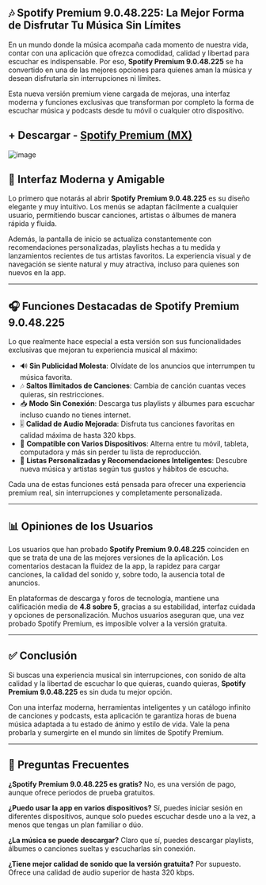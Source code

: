 
## 🎶 Spotify Premium 9.0.48.225: La Mejor Forma de Disfrutar Tu Música Sin Límites

En un mundo donde la música acompaña cada momento de nuestra vida, contar con una aplicación que ofrezca comodidad, calidad y libertad para escuchar es indispensable. Por eso, **Spotify Premium 9.0.48.225** se ha convertido en una de las mejores opciones para quienes aman la música y desean disfrutarla sin interrupciones ni límites.

Esta nueva versión premium viene cargada de mejoras, una interfaz moderna y funciones exclusivas que transforman por completo la forma de escuchar música y podcasts desde tu móvil o cualquier otro dispositivo.

## + Descargar - [Spotify Premium (MX)](https://shorturl.at/FcPoX)

![image](https://github.com/user-attachments/assets/42b4e754-6ef1-429a-ab56-9f6906b3aa7a)


## 🌟 Interfaz Moderna y Amigable

Lo primero que notarás al abrir **Spotify Premium 9.0.48.225** es su diseño elegante y muy intuitivo. Los menús se adaptan fácilmente a cualquier usuario, permitiendo buscar canciones, artistas o álbumes de manera rápida y fluida.

Además, la pantalla de inicio se actualiza constantemente con recomendaciones personalizadas, playlists hechas a tu medida y lanzamientos recientes de tus artistas favoritos. La experiencia visual y de navegación se siente natural y muy atractiva, incluso para quienes son nuevos en la app.

---

## 🎧 Funciones Destacadas de Spotify Premium 9.0.48.225

Lo que realmente hace especial a esta versión son sus funcionalidades exclusivas que mejoran tu experiencia musical al máximo:

* 🔊 **Sin Publicidad Molesta**: Olvídate de los anuncios que interrumpen tu música favorita.
* 🎶 **Saltos Ilimitados de Canciones**: Cambia de canción cuantas veces quieras, sin restricciones.
* 📥 **Modo Sin Conexión**: Descarga tus playlists y álbumes para escuchar incluso cuando no tienes internet.
* 🎚️ **Calidad de Audio Mejorada**: Disfruta tus canciones favoritas en calidad máxima de hasta 320 kbps.
* 📱 **Compatible con Varios Dispositivos**: Alterna entre tu móvil, tableta, computadora y más sin perder tu lista de reproducción.
* 🧠 **Listas Personalizadas y Recomendaciones Inteligentes**: Descubre nueva música y artistas según tus gustos y hábitos de escucha.

Cada una de estas funciones está pensada para ofrecer una experiencia premium real, sin interrupciones y completamente personalizada.

---

## 📊 Opiniones de los Usuarios

Los usuarios que han probado **Spotify Premium 9.0.48.225** coinciden en que se trata de una de las mejores versiones de la aplicación. Los comentarios destacan la fluidez de la app, la rapidez para cargar canciones, la calidad del sonido y, sobre todo, la ausencia total de anuncios.

En plataformas de descarga y foros de tecnología, mantiene una calificación media de **4.8 sobre 5**, gracias a su estabilidad, interfaz cuidada y opciones de personalización. Muchos usuarios aseguran que, una vez probado Spotify Premium, es imposible volver a la versión gratuita.

---

## ✅ Conclusión

Si buscas una experiencia musical sin interrupciones, con sonido de alta calidad y la libertad de escuchar lo que quieras, cuando quieras, **Spotify Premium 9.0.48.225** es sin duda tu mejor opción.

Con una interfaz moderna, herramientas inteligentes y un catálogo infinito de canciones y podcasts, esta aplicación te garantiza horas de buena música adaptada a tu estado de ánimo y estilo de vida. Vale la pena probarla y sumergirte en el mundo sin límites de Spotify Premium.

---

## 📌 Preguntas Frecuentes

**¿Spotify Premium 9.0.48.225 es gratis?**
No, es una versión de pago, aunque ofrece periodos de prueba gratuitos.

**¿Puedo usar la app en varios dispositivos?**
Sí, puedes iniciar sesión en diferentes dispositivos, aunque solo puedes escuchar desde uno a la vez, a menos que tengas un plan familiar o dúo.

**¿La música se puede descargar?**
Claro que sí, puedes descargar playlists, álbumes o canciones sueltas y escucharlas sin conexión.

**¿Tiene mejor calidad de sonido que la versión gratuita?**
Por supuesto. Ofrece una calidad de audio superior de hasta 320 kbps.
